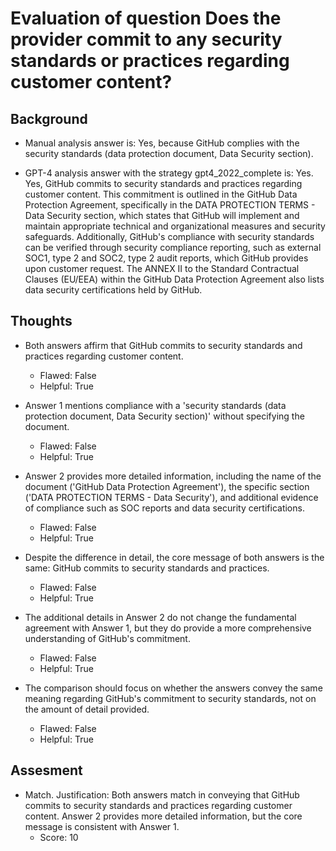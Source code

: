 # Evaluation of question Does the provider commit to any security standards or practices regarding customer content?
## Background
- Manual analysis answer is: Yes, because GitHub complies with the security standards (data protection document, Data Security section).

- GPT-4 analysis answer with the strategy gpt4_2022_complete is: Yes. Yes, GitHub commits to security standards and practices regarding customer content. This commitment is outlined in the GitHub Data Protection Agreement, specifically in the DATA PROTECTION TERMS - Data Security section, which states that GitHub will implement and maintain appropriate technical and organizational measures and security safeguards. Additionally, GitHub's compliance with security standards can be verified through security compliance reporting, such as external SOC1, type 2 and SOC2, type 2 audit reports, which GitHub provides upon customer request. The ANNEX II to the Standard Contractual Clauses (EU/EEA) within the GitHub Data Protection Agreement also lists data security certifications held by GitHub.
## Thoughts
- Both answers affirm that GitHub commits to security standards and practices regarding customer content.
  - Flawed: False
  - Helpful: True

- Answer 1 mentions compliance with a 'security standards (data protection document, Data Security section)' without specifying the document.
  - Flawed: False
  - Helpful: True

- Answer 2 provides more detailed information, including the name of the document ('GitHub Data Protection Agreement'), the specific section ('DATA PROTECTION TERMS - Data Security'), and additional evidence of compliance such as SOC reports and data security certifications.
  - Flawed: False
  - Helpful: True

- Despite the difference in detail, the core message of both answers is the same: GitHub commits to security standards and practices.
  - Flawed: False
  - Helpful: True

- The additional details in Answer 2 do not change the fundamental agreement with Answer 1, but they do provide a more comprehensive understanding of GitHub's commitment.
  - Flawed: False
  - Helpful: True

- The comparison should focus on whether the answers convey the same meaning regarding GitHub's commitment to security standards, not on the amount of detail provided.
  - Flawed: False
  - Helpful: True

## Assesment
- Match. Justification: Both answers match in conveying that GitHub commits to security standards and practices regarding customer content. Answer 2 provides more detailed information, but the core message is consistent with Answer 1.
  - Score: 10

